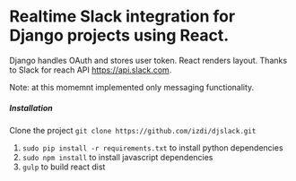# Realtime Slack integration for Django projects using React.

Django handles OAuth and stores user token. React renders layout. 
Thanks to Slack for reach API https://api.slack.com.

Note: at this momemnt implemented only messaging functionality.  

##### Installation 

Clone the project `git clone https://github.com/izdi/djslack.git`

1. `sudo pip install -r requirements.txt` to install python dependencies
2. `sudo npm install` to install javascript dependencies
3. `gulp` to build react dist
